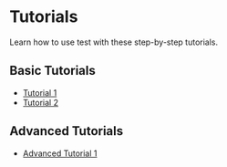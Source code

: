 # Tutorials

Learn how to use test with these step-by-step tutorials.

## Basic Tutorials

- [Tutorial 1](tutorial1.md)
- [Tutorial 2](tutorial2.md)

## Advanced Tutorials

- [Advanced Tutorial 1](advanced_tutorial1.md)
